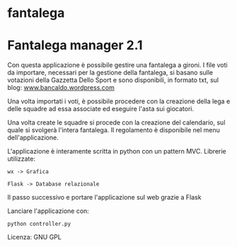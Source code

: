 # fantalega
Fantalega manager 2.1
=====================

Con questa applicazione è possibile gestire una fantalega a gironi.
I file voti da importare, necessari per la gestione della fantalega,
si basano sulle votazioni della Gazzetta Dello Sport e sono disponibili,
in formato txt, sul blog: www.bancaldo.wordpress.com

Una volta importati i voti, è possibile procedere con la creazione della
lega e delle squadre ad essa associate ed eseguire l'asta sui giocatori.

Una volta create le squadre si procede con la creazione del calendario,
sul quale si svolgerà l'intera fantalega.
Il regolamento è disponibile nel menu dell'applicazione.

L'applicazione è interamente scritta in python con un pattern MVC.
Librerie utilizzate:

    wx -> Grafica

    Flask -> Database relazionale

Il passo successivo e portare l'applicazione sul web grazie a Flask

Lanciare l'applicazione con:

    python controller.py

Licenza: GNU GPL
